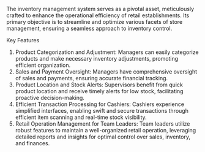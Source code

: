 The inventory management system serves as a pivotal asset, meticulously crafted to enhance the operational efficiency of retail establishments. Its primary objective is to streamline and optimize various facets of store management, ensuring a seamless approach to inventory control.

Key Features

1. Product Categorization and Adjustment:
Managers can easily categorize products and make necessary inventory adjustments, promoting efficient organization.
2. Sales and Payment Oversight:
Managers have comprehensive oversight of sales and payments, ensuring accurate financial tracking.
3. Product Location and Stock Alerts:
Supervisors benefit from quick product location and receive timely alerts for low stock, facilitating proactive decision-making.
4. Efficient Transaction Processing for Cashiers:
Cashiers experience simplified interfaces, enabling swift and secure transactions through efficient item scanning and real-time stock visibility.
5. Retail Operation Management for Team Leaders:
Team leaders utilize robust features to maintain a well-organized retail operation, leveraging detailed reports and insights for optimal control over sales, inventory, and finances.
